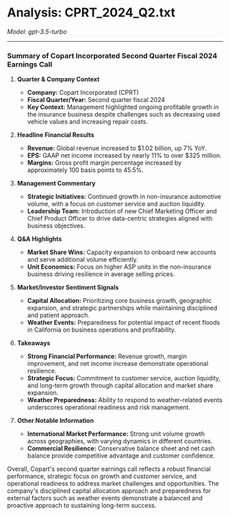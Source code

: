 # Analysis: CPRT_2024_Q2.txt

*Model: gpt-3.5-turbo*

---

### Summary of Copart Incorporated Second Quarter Fiscal 2024 Earnings Call

1. **Quarter & Company Context**
   - **Company:** Copart Incorporated (CPRT)
   - **Fiscal Quarter/Year:** Second quarter fiscal 2024
   - **Key Context:** Management highlighted ongoing profitable growth in the insurance business despite challenges such as decreasing used vehicle values and increasing repair costs.

2. **Headline Financial Results**
   - **Revenue:** Global revenue increased to $1.02 billion, up 7% YoY.
   - **EPS:** GAAP net income increased by nearly 11% to over $325 million.
   - **Margins:** Gross profit margin percentage increased by approximately 100 basis points to 45.5%.

3. **Management Commentary**
   - **Strategic Initiatives:** Continued growth in non-insurance automotive volume, with a focus on customer service and auction liquidity.
   - **Leadership Team:** Introduction of new Chief Marketing Officer and Chief Product Officer to drive data-centric strategies aligned with business objectives.

4. **Q&A Highlights**
   - **Market Share Wins:** Capacity expansion to onboard new accounts and serve additional volume efficiently.
   - **Unit Economics:** Focus on higher ASP units in the non-insurance business driving resilience in average selling prices.

5. **Market/Investor Sentiment Signals**
   - **Capital Allocation:** Prioritizing core business growth, geographic expansion, and strategic partnerships while maintaining disciplined and patient approach.
   - **Weather Events:** Preparedness for potential impact of recent floods in California on business operations and profitability.

6. **Takeaways**
   - **Strong Financial Performance:** Revenue growth, margin improvement, and net income increase demonstrate operational resilience.
   - **Strategic Focus:** Commitment to customer service, auction liquidity, and long-term growth through capital allocation and market share expansion.
   - **Weather Preparedness:** Ability to respond to weather-related events underscores operational readiness and risk management.

7. **Other Notable Information**
   - **International Market Performance:** Strong unit volume growth across geographies, with varying dynamics in different countries.
   - **Commercial Resilience:** Conservative balance sheet and net cash balance provide competitive advantage and customer confidence.

Overall, Copart's second quarter earnings call reflects a robust financial performance, strategic focus on growth and customer service, and operational readiness to address market challenges and opportunities. The company's disciplined capital allocation approach and preparedness for external factors such as weather events demonstrate a balanced and proactive approach to sustaining long-term success.